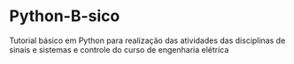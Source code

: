 # Python-B-sico
Tutorial básico em Python para realização das atividades das disciplinas de sinais e sistemas e controle do curso de engenharia elétrica
